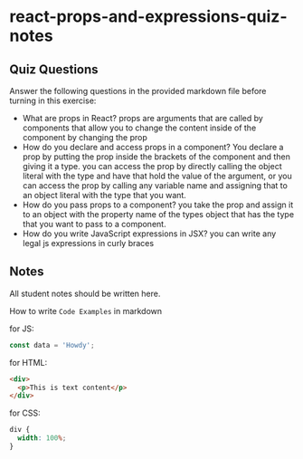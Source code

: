 # react-props-and-expressions-quiz-notes

## Quiz Questions

Answer the following questions in the provided markdown file before turning in this exercise:

- What are props in React?
  props are arguments that are called by components that allow you to change the content inside of the component by changing the prop
- How do you declare and access props in a component?
  You declare a prop by putting the prop inside the brackets of the component and then giving it a type. you can access the prop by directly calling the object literal with the type and have that hold the value of the argument, or you can access the prop by calling any variable name and assigning that to an object literal with the type that you want.
- How do you pass props to a component?
  you take the prop and assign it to an object with the property name of the types object that has the type that you want to pass to a component.
- How do you write JavaScript expressions in JSX?
  you can write any legal js expressions in curly braces

## Notes

All student notes should be written here.

How to write `Code Examples` in markdown

for JS:

```javascript
const data = 'Howdy';
```

for HTML:

```html
<div>
  <p>This is text content</p>
</div>
```

for CSS:

```css
div {
  width: 100%;
}
```
